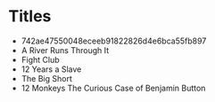 # Titles

* 742ae47550048eceeb91822826d4e6bca55fb897
* A River Runs Through It
* Fight Club
* 12 Years a Slave
* The Big Short
* 12 Monkeys
The Curious Case of Benjamin Button
